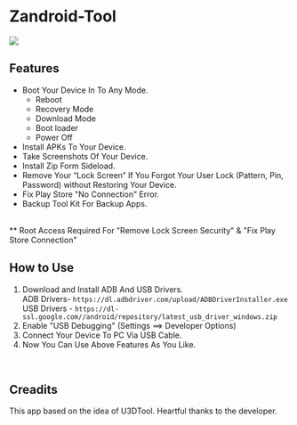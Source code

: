 # Zandroid-Tool
<img src=https://2.bp.blogspot.com/-99SLzvXXtD8/VyNvQOcsBVI/AAAAAAAAArs/NnCvQIHfjVAOYRXawbG4jXRvmX7nOmx1gCK4B/s1600/Zandroid%2BTool%2BCover.jpg>


## Features
- Boot Your Device In To Any Mode.
  - Reboot
  - Recovery Mode
  - Download Mode
  - Boot loader
  - Power Off
- Install APKs To Your Device.
- Take Screenshots Of Your Device.
- Install Zip Form Sideload.
- Remove Your “Lock Screen” If You Forgot Your User Lock (Pattern, Pin, Password) without Restoring Your Device.
- Fix Play Store "No Connection" Error.
- Backup Tool Kit For Backup Apps.
<br>
** Root Access Required For "Remove Lock Screen Security" & "Fix Play Store Connection"
<br>


## How to Use
1. Download and Install ADB And USB Drivers.<br>
      ADB Drivers- ``https://dl.adbdriver.com/upload/ADBDriverInstaller.exe`` <br>
      USB Drivers - ``https://dl-ssl.google.com//android/repository/latest_usb_driver_windows.zip``
2. Enable "USB Debugging" (Settings ==> Developer Options)
3. Connect Your Device To PC Via USB Cable.
4. Now You Can Use Above Features As You Like.
<br>


## Creadits
This app based on the idea of U3DTool. Heartful thanks to the developer.
